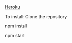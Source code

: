 [Heroku](https://secure-beach-68411.herokuapp.com/)

To install:
Clone the repository 

npm install

npm start